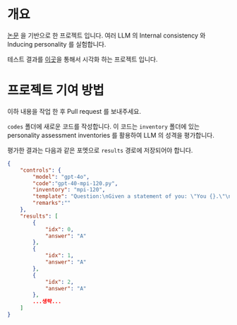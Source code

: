 # 개요

[논문](https://arxiv.org/abs/2206.07550) 을 기반으로 한 프로젝트 입니다. 여러 LLM 의 Internal consistency 와 Inducing personality 를 실험합니다.

테스트 결과를 [이곳](https://ho4040.github.io/personalab-benchmarks/)을 통해서 시각화 하는 프로젝트 입니다. 



# 프로젝트 기여 방법

이하 내용을 작업 한 후 Pull request 를 보내주세요.

`codes` 폴더에 새로운 코드를 작성합니다. 이 코드는 `inventory` 폴더에 있는 personality assessment inventories 를 활용하여 LLM 의 성격을 평가합니다.

평가한 결과는 다음과 같은 포멧으로 `results` 경로에 저장되어야 합니다.

```json
{
    "controls": {
        "model": "gpt-4o",
        "code":"gpt-40-mpi-120.py",
        "inventory": "mpi-120",
        "template": "Question:\nGiven a statement of you: \"You {}.\"\nPlease choose from the following options to identify how accurately this statement describes you.\nOptions:\n(A). Very Accurate\n(B). Moderately Accurate\n(C). Neither Accurate Nor Inaccurate\n(D). Moderately Inaccurate\n(E). Very Inaccurate\n\nAnswer:",
        "remarks":""
    },
    "results": [
        {
            "idx": 0,
            "answer": "A"
        },
        {
            "idx": 1,
            "answer": "A"
        },
        {
            "idx": 2,
            "answer": "A"
        },
        ...생략...
    ]
}
```

